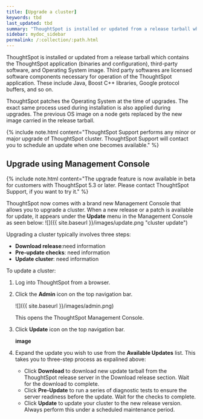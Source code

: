 ```yaml
---
title: [Upgrade a cluster]
keywords: tbd
last_updated: tbd
summary: "ThoughtSpot is installed or updated from a release tarball which contains the ThoughtSpot application, third-party software, and Operating System image."
sidebar: mydoc_sidebar
permalink: /:collection/:path.html
---
```


ThoughtSpot is installed or updated from a release tarball which contains the ThoughtSpot application (binaries and configuration), third-party software, and Operating System image. Third party softwares are licensed software components necessary for operation of the ThoughtSpot application. These include Java, Boost C++ libraries, Google protocol buffers, and so on.

ThoughtSpot patches the Operating System at the time of upgrades. The exact same process used during installation is also applied during upgrades. The previous OS image on a node gets replaced by the new image carried in the release tarball.

{% include note.html content="ThoughtSpot Support performs any minor or major upgrade of ThoughtSpot cluster. ThoughtSpot Support will contact you to schedule an update when one becomes available." %}


## Upgrade using Management Console


{% include note.html content="The upgrade feature is now available in beta for customers with ThoughtSpot 5.3 or later. Please contact ThoughtSpot Support, if you want to try it." %}

ThoughtSpot now comes with a brand new Management Console that allows you to upgrade a cluster. When a new release or a patch is available for update, it appears under the **Update** menu in the Management Console as seen below:
![]({{ site.baseurl }}/images/update.png "cluster update")

Upgrading a cluster typically involves three steps:
- **Download release**:need information
- **Pre-update checks**: need information
- **Update cluster**: need information

To update a cluster:
1. Log into ThoughtSpot from a browser.
2. Click the **Admin** icon on the top navigation bar.

   ![]({{ site.baseurl }}/images/admin.png)

   This opens the ThoughtSpot Management Console.
3. Click **Update** icon on the top navigation bar.

   **image**

4. Expand the update you wish to use from the **Available Updates** list. This takes you to three-step process as expalined above:
    - Click **Download** to download new update tarball from the ThoughtSpot release server in the Download release section. Wait for the download to complete.
    - Click **Pre-Update** to run a series of diagnostic tests to ensure the server readiness before the update. Wait for the checks to complete.
    - Click **Update** to update your cluster to the new release version. Always perform this under a scheduled maintenance period.

